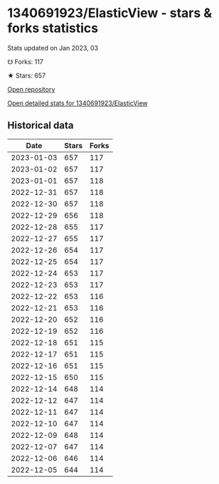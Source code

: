 # 1340691923/ElasticView - stars & forks statistics

Stats updated on Jan 2023, 03

☋ Forks: 117

★ Stars: 657

[Open repository](https://github.com/1340691923/ElasticView)

[Open detailed stats for 1340691923/ElasticView](https://reviewgithub.com/rep/1340691923/ElasticView)

## Historical data
| Date | Stars | Forks |
|------|-------|-------|
| 2023-01-03 | 657 | 117 | 
| 2023-01-02 | 657 | 117 | 
| 2023-01-01 | 657 | 118 | 
| 2022-12-31 | 657 | 118 | 
| 2022-12-30 | 657 | 118 | 
| 2022-12-29 | 656 | 118 | 
| 2022-12-28 | 655 | 117 | 
| 2022-12-27 | 655 | 117 | 
| 2022-12-26 | 654 | 117 | 
| 2022-12-25 | 654 | 117 | 
| 2022-12-24 | 653 | 117 | 
| 2022-12-23 | 653 | 117 | 
| 2022-12-22 | 653 | 116 | 
| 2022-12-21 | 653 | 116 | 
| 2022-12-20 | 652 | 116 | 
| 2022-12-19 | 652 | 116 | 
| 2022-12-18 | 651 | 115 | 
| 2022-12-17 | 651 | 115 | 
| 2022-12-16 | 651 | 115 | 
| 2022-12-15 | 650 | 115 | 
| 2022-12-14 | 648 | 114 | 
| 2022-12-12 | 647 | 114 | 
| 2022-12-11 | 647 | 114 | 
| 2022-12-10 | 647 | 114 | 
| 2022-12-09 | 648 | 114 | 
| 2022-12-07 | 647 | 114 | 
| 2022-12-06 | 646 | 114 | 
| 2022-12-05 | 644 | 114 | 

